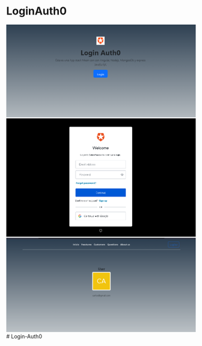 # LoginAuth0

![Preview 1](./preview1.png)
![Preview 2](./preview2.png)
![Preview 3](./preview3.png)
#   L o g i n - A u t h 0 
 
 